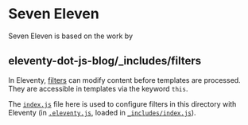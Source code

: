 # Seven Eleven
Seven Eleven is based on the work by

## eleventy-dot-js-blog/\_includes/filters

In Eleventy, [filters](https://www.11ty.dev/docs/filters/) can modify content before templates are processed. They are accessible in templates via the keyword `this`.

The [`index.js`](https://gitlab.com/reubenlillie/eleventy-dot-js-blog/-/blob/master/_includes/filters/index.js) file here is used to configure filters in this directory with Eleventy (in [`.eleventy.js`](https://gitlab.com/reubenlillie/eleventy-dot-js-blog/-/blob/master/.eleventy.js), loaded in [`_includes/index.js`](https://gitlab.com/reubenlillie/eleventy-dot-js-blog/-/blob/master/_includes/index.js)).

